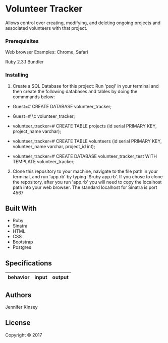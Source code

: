 # Volunteer Tracker

Allows control over creating, modifying, and deleting ongoing projects and associated volunteers with that project.

### Prerequisites

Web browser
Examples: Chrome, Safari

Ruby 2.3.1
Bundler

### Installing

1) Create a SQL Database for this project:
Run 'psql' in your terminal and then create the following databases and tables by doing the commmands below:

* Guest=# CREATE DATABASE volunteer_tracker;

* Guest=# \c volunteer_tracker;

* volunteer_tracker=# CREATE TABLE projects (id serial PRIMARY KEY, project_name varchar);

* volunteer_tracker=# CREATE TABLE volunteers (id serial PRIMARY KEY, volunteer_name varchar, project_id int);

* volunteer_tracker=# CREATE DATABASE volunteer_tracker_test WITH TEMPLATE volunteer_tracker;


2) Clone this repository to your machine, navigate to the file path in your terminal, and run 'app.rb' by typing '$ruby app.rb'. If you chose to clone the repository, after you run 'app.rb' you will need to copy the localhost path into your web browser. The standard localhost for Sinatra is port 4567

## Built With

* Ruby
* Sinatra
* HTML
* CSS
* Bootstrap
* Postgres

## Specifications

| behavior |  input   |  output  |
|----------|:--------:|:--------:|
<!--SPECS GO HERE-->

## Authors

Jennifer Kinsey

## License

Copyright © 2017 <!--YOUR NAME HERE-->
